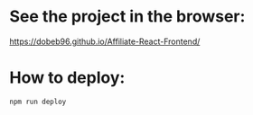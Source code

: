 # See the project in the browser:

https://dobeb96.github.io/Affiliate-React-Frontend/

# How to deploy:

`npm run deploy`
